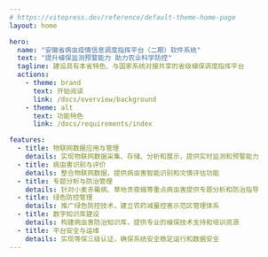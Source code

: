 ```yaml
---
# https://vitepress.dev/reference/default-theme-home-page
layout: home

hero:
  name: "安徽省病虫疫情信息调度指挥平台（二期）软件系统"
  text: "提升植保监测预警能力 助力农业科学防控"
  tagline: 建设具有本省特色、与国家系统对接共享的省级植保调度指挥平台
  actions:
    - theme: brand
      text: 开始阅读
      link: /docs/overview/background
    - theme: alt
      text: 功能特色
      link: /docs/requirements/index

features:
  - title: 物联网数据应用与管理
    details: 实现物联网数据采集、存储、分析和展示，提供实时监测和预警能力
  - title: 病虫害识别与评价
    details: 整合物联网数据，提供病虫害智能识别和灾情评估功能
  - title: 专题分析与防治管理
    details: 针对小麦赤霉病、草地贪夜蛾等重点病虫害提供专题分析和防治指导
  - title: 绿色防控管理
    details: 推广绿色防控技术，建立农药减量控害示范区管理体系
  - title: 数字知识库建设
    details: 构建病虫害防治知识库，提供专业的植保技术支持和培训资源
  - title: 平台安全与运维
    details: 实现等保三级认证，确保系统安全稳定运行和数据安全
---
```


